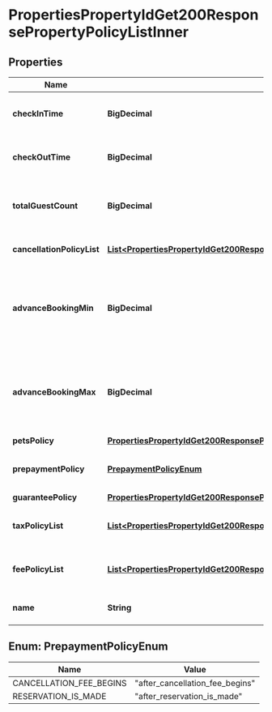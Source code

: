 

# PropertiesPropertyIdGet200ResponsePropertyPolicyListInner


## Properties

| Name | Type | Description | Notes |
|------------ | ------------- | ------------- | -------------|
|**checkInTime** | **BigDecimal** | Check-in time (unix timestamp in ms). |  |
|**checkOutTime** | **BigDecimal** | Check-out time (unix timestamp in ms). |  |
|**totalGuestCount** | **BigDecimal** | The maximum number of guests allowed. |  [optional] |
|**cancellationPolicyList** | [**List&lt;PropertiesPropertyIdGet200ResponsePropertyPolicyListInnerCancellationPolicyListInner&gt;**](PropertiesPropertyIdGet200ResponsePropertyPolicyListInnerCancellationPolicyListInner.md) | List of cancellation policies. |  |
|**advanceBookingMin** | **BigDecimal** | The minimum number of days in advance a booking must be made |  |
|**advanceBookingMax** | **BigDecimal** | The maximum number of days in advance a booking can be made |  |
|**petsPolicy** | [**PropertiesPropertyIdGet200ResponsePropertyPolicyListInnerPetsPolicy**](PropertiesPropertyIdGet200ResponsePropertyPolicyListInnerPetsPolicy.md) |  |  [optional] |
|**prepaymentPolicy** | [**PrepaymentPolicyEnum**](#PrepaymentPolicyEnum) | The type of the prepayment policy. |  [optional] |
|**guaranteePolicy** | [**PropertiesPropertyIdGet200ResponsePropertyPolicyListInnerGuaranteePolicy**](PropertiesPropertyIdGet200ResponsePropertyPolicyListInnerGuaranteePolicy.md) |  |  [optional] |
|**taxPolicyList** | [**List&lt;PropertiesPropertyIdGet200ResponsePropertyPolicyListInnerTaxPolicyListInner&gt;**](PropertiesPropertyIdGet200ResponsePropertyPolicyListInnerTaxPolicyListInner.md) | A list of taxes and their policies. |  |
|**feePolicyList** | [**List&lt;PropertiesPropertyIdGet200ResponsePropertyPolicyListInnerFeePolicyListInner&gt;**](PropertiesPropertyIdGet200ResponsePropertyPolicyListInnerFeePolicyListInner.md) | A list of fees and their policies. |  |
|**name** | **String** | The name of this policy. |  [optional] |



## Enum: PrepaymentPolicyEnum

| Name | Value |
|---- | -----|
| CANCELLATION_FEE_BEGINS | &quot;after_cancellation_fee_begins&quot; |
| RESERVATION_IS_MADE | &quot;after_reservation_is_made&quot; |




